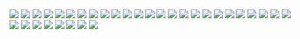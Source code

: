 <img src="./Slides/Slide1.PNG">
<img src="./Slides/Slide2.PNG">
<img src="./Slides/Slide3.PNG">
<img src="./Slides/Slide4.PNG">
<img src="./Slides/Slide5.PNG">
<img src="./Slides/Slide6.PNG">
<img src="./Slides/Slide7.PNG">
<img src="./Slides/Slide8.PNG">
<img src="./Slides/Slide9.PNG">
<img src="./Slides/Slide10.PNG">
<img src="./Slides/Slide11.PNG">
<img src="./Slides/Slide12.PNG">
<img src="./Slides/Slide13.PNG">
<img src="./Slides/Slide14.PNG">
<img src="./Slides/Slide15.PNG">
<img src="./Slides/Slide16.PNG">
<img src="./Slides/Slide17.PNG">
<img src="./Slides/Slide18.PNG">
<img src="./Slides/Slide19.PNG">
<img src="./Slides/Slide20.PNG">
<img src="./Slides/Slide21.PNG">
<img src="./Slides/Slide22.PNG">
<img src="./Slides/Slide23.PNG">
<img src="./Slides/Slide24.PNG">
<img src="./Slides/Slide25.PNG">
<img src="./Slides/Slide26.PNG">
<img src="./Slides/Slide27.PNG">
<img src="./Slides/Slide28.PNG">
<img src="./Slides/Slide29.PNG">
<img src="./Slides/Slide30.PNG">
<img src="./Slides/Slide31.PNG">
<img src="./Slides/Slide32.PNG">
<img src="./Slides/Slide33.PNG">
